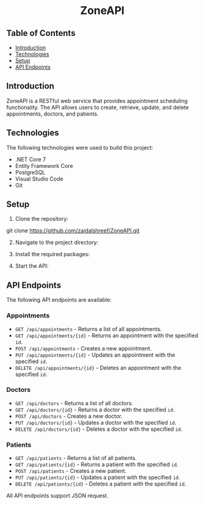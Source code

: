 <div align="center">

# ZoneAPI

</div>

## Table of Contents

- [Introduction](#introduction)
- [Technologies](#technologies)
- [Setup](#setup)
- [API Endpoints](#api-endpoints)

## Introduction

ZoneAPI is a RESTful web service that provides appointment scheduling functionality. The API allows users to create, retrieve, update, and delete appointments, doctors, and patients. 

## Technologies

The following technologies were used to build this project:

- .NET Core 7
- Entity Framework Core
- PostgreSQL
- Visual Studio Code
- Git

## Setup

1. Clone the repository:

git clone https://github.com/zaidalshreef/ZoneAPI.git


2. Navigate to the project directory:


3. Install the required packages:


4. Start the API:


## API Endpoints

The following API endpoints are available:

### Appointments

- `GET /api/appointments` - Returns a list of all appointments.
- `GET /api/appointments/{id}` - Returns an appointment with the specified `id`.
- `POST /api/appointments` - Creates a new appointment.
- `PUT /api/appointments/{id}` - Updates an appointment with the specified `id`.
- `DELETE /api/appointments/{id}` - Deletes an appointment with the specified `id`.

### Doctors

- `GET /api/doctors` - Returns a list of all doctors.
- `GET /api/doctors/{id}` - Returns a doctor with the specified `id`.
- `POST /api/doctors` - Creates a new doctor.
- `PUT /api/doctors/{id}` - Updates a doctor with the specified `id`.
- `DELETE /api/doctors/{id}` - Deletes a doctor with the specified `id`.

### Patients

- `GET /api/patients` - Returns a list of all patients.
- `GET /api/patients/{id}` - Returns a patient with the specified `id`.
- `POST /api/patients` - Creates a new patient.
- `PUT /api/patients/{id}` - Updates a patient with the specified `id`.
- `DELETE /api/patients/{id}` - Deletes a patient with the specified `id`.

All API endpoints support JSON request.
